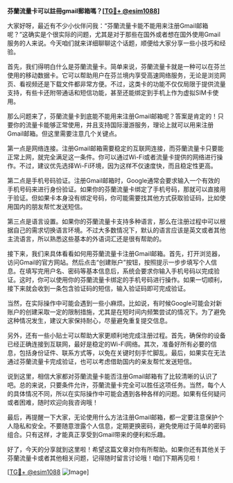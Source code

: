 **芬蘭流量卡可以註冊gmail郵箱嗎？[[TG💪+ @esim1088](https://t.me/s/esim1088)]**

大家好呀，最近有不少小伙伴问我：“芬蘭流量卡能不能用来注册Gmail邮箱呢？”这确实是个很实际的问题，尤其是对于那些在国外或者想在国外使用Gmail服务的人来说。今天咱们就来详细聊聊这个话题，顺便给大家分享一些小技巧和经验。

首先，我们得明白什么是芬蘭流量卡。简单来说，芬蘭流量卡就是一种可以在芬兰使用的移动数据卡。它可以帮助用户在芬兰境内享受高速网络服务，无论是浏览网页、看视频还是下载文件都非常方便。不过，这类卡的功能不仅仅局限于提供流量支持，有些卡还附带通话和短信功能，甚至还能绑定到手机上作为虚拟SIM卡使用。

那么问题来了，芬蘭流量卡到底能不能用来注册Gmail邮箱呢？答案是肯定的！只要你的流量卡能够正常使用，并且支持国际漫游服务，理论上就可以用来注册Gmail邮箱。但这里需要注意几个关键点。

第一点是网络连接。注册Gmail邮箱需要稳定的互联网连接，而芬蘭流量卡只要能正常上网，就完全满足这一条件。你可以通过Wi-Fi或者流量卡提供的网络进行操作。不过，建议优先选择Wi-Fi环境，因为这样不仅速度快，而且稳定性更高。

第二点是手机号码验证。注册Gmail邮箱时，Google通常会要求输入一个有效的手机号码来进行身份验证。如果你的芬蘭流量卡绑定了手机号码，那就可以直接用于验证。但如果卡本身没有绑定号码，你可能需要找其他方式获取验证码，比如使用国内的朋友帮忙发送短信。

第三点是语言设置。如果你的芬蘭流量卡支持多种语言，那么在注册过程中可以根据自己的需求切换语言环境。不过大多数情况下，默认的语言应该是英文或者其他主流语言，所以熟悉这些基本的外语词汇还是很有帮助的。

接下来，我们来具体看看如何用芬蘭流量卡注册Gmail邮箱。首先，打开浏览器，访问Gmail的官方网站。然后点击“创建账户”按钮，按照提示一步步填写个人信息。在填写完用户名、密码等基本信息后，系统会要求你输入手机号码以完成验证。这时，你可以使用你的芬蘭流量卡绑定的手机号码进行操作。如果一切顺利，接下来就会收到一条包含验证码的短信，输入验证码即可完成验证。

当然，在实际操作中可能会遇到一些小麻烦。比如说，有时候Google可能会对新账户的创建采取一定的限制措施，尤其是在短时间内频繁尝试的情况下。为了避免这种情况发生，建议大家保持耐心，尽量避免重复提交信息。

另外，还有一些小贴士可以帮助大家更顺利地完成注册过程。首先，确保你的设备已经正确连接到互联网，最好是稳定的Wi-Fi网络。其次，准备好所有必要的信息，包括身份证件、联系方式等，以免在关键时刻手忙脚乱。最后，如果实在无法通过芬蘭流量卡完成验证，也可以考虑借助国内的亲友帮忙发送短信。

说到这里，相信大家都对芬蘭流量卡能否注册Gmail邮箱有了比较清晰的认识了吧。总的来说，只要条件允许，芬蘭流量卡完全可以胜任这项任务。当然，每个人的具体情况不同，所以在实际操作中可能会遇到各种各样的问题。如果有任何疑问或者困难，随时欢迎向我咨询哦！

最后，再提醒一下大家，无论使用什么方法注册Gmail邮箱，都一定要注意保护个人隐私和安全。不要随意泄露个人信息，定期更换密码，避免使用过于简单的密码组合。只有这样，才能真正享受到Gmail带来的便利和乐趣。

好了，今天的分享就到这里啦！希望这篇文章对你有所帮助。如果你还有其他关于芬蘭流量卡或者其他相关问题，记得随时留言讨论哦！咱们下期再见啦！

[[TG💪+ @esim1088](https://t.me/s/esim1088) ![Image](https://i.postimg.cc/4NQfJmqS/Snipaste-2025-05-13-00-14-12.png)]